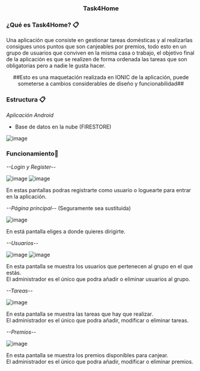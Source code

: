 <h3 align="center">Task4Home</h3>


### ¿Qué es Task4Home? 📋

Una aplicación que consiste en gestionar tareas domésticas y al realizarlas consigues unos puntos que son canjeables por premios, todo esto en un grupo de usuarios que conviven en la misma casa o trabajo, el objetivo final de la aplicación es que se realizen de forma ordenada las tareas que son obligatorias pero a nadie le gusta hacer.

<p align="center">##Esto es una maquetación realizada en IONIC de la aplicación, puede someterse a cambios considerables de diseño y funcionabilidad##</p>


### Estructura 📋

_Aplicación Android_
- Base de datos en la nube (FIRESTORE)

![image](https://user-images.githubusercontent.com/55530657/161503483-7ed9a8f7-ed9f-4b15-b108-1555d296f822.png)

### Funcionamiento🔧

_--Login y Register--_

![image](https://user-images.githubusercontent.com/55530657/145399024-4727977d-990a-4a51-9c4e-a32abf08c8df.png)
![image](https://user-images.githubusercontent.com/55530657/145399552-27a2654f-2126-4615-aab9-92ca9c45765a.png)

En estas pantallas podras registrarte como usuario o loguearte para entrar en la aplicación.

_--Página principal--_ (Seguramente sea sustituida)

![image](https://user-images.githubusercontent.com/55530657/145399630-cc65c58e-ed94-4908-8583-ced42c9678f7.png)

En está pantalla eliges a donde quieres dirigirte.

_--Usuarios--_

![image](https://user-images.githubusercontent.com/55530657/145399681-515f7107-74a3-44c6-a716-073d0f1335b9.png)
![image](https://user-images.githubusercontent.com/55530657/145399764-f3cbeb16-34ec-4f06-9057-5a26719409c3.png)

En esta pantalla se muestra los usuarios que pertenecen al grupo en el que estás.<br>
El administrador es el único que podra añadir o eliminar usuarios al grupo.

_--Tareas--_

![image](https://user-images.githubusercontent.com/55530657/145399863-d879a022-45b4-461d-ba98-75f91c5bc09c.png)

En esta pantalla se muestra las tareas que hay que realizar.<br>
El administrador es el único que podra añadir, modificar o eliminar tareas.

_--Premios--_

![image](https://user-images.githubusercontent.com/55530657/145400030-564d4462-9737-424a-b5cd-098d17144a43.png)

En esta pantalla se muestra los premios disponibles para canjear.<br>
El administrador es el único que podra añadir, modificar o eliminar premios.
